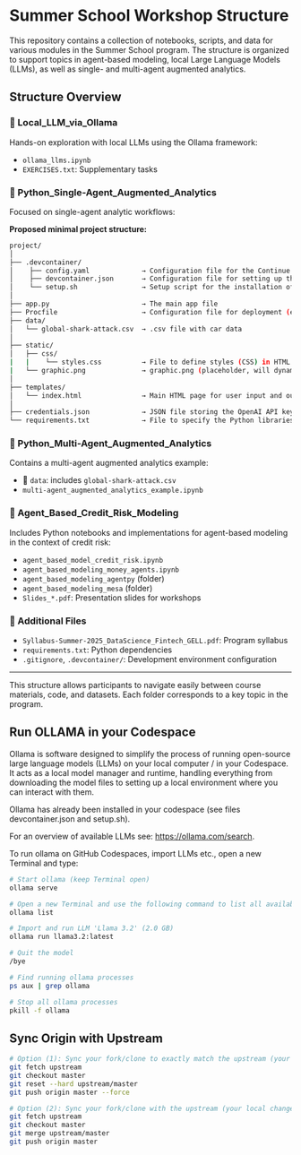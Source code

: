 
# Summer School Workshop Structure

This repository contains a collection of notebooks, scripts, and data for various modules in the Summer School program. The structure is organized to support topics in agent-based modeling, local Large Language Models (LLMs), as well as single- and multi-agent augmented analytics.

## Structure Overview

### 📁 Local_LLM_via_Ollama
Hands-on exploration with local LLMs using the Ollama framework:
- `ollama_llms.ipynb`
- `EXERCISES.txt`: Supplementary tasks

### 📁 Python_Single-Agent_Augmented_Analytics
Focused on single-agent analytic workflows:

**Proposed minimal project structure:**
```bash
project/
│
├── .devcontainer/
│    ├── config.yaml             → Configuration file for the Continue application
│    ├── devcontainer.json       → Configuration file for setting up the Dev Container
│    └── setup.sh                → Setup script for the installation of Ollama
│
├── app.py                       → The main app file
├── Procfile                     → Configuration file for deployment (e.g. on Koyeb)
├── data/
│   └── global-shark-attack.csv  → .csv file with car data
│
├── static/
│   ├── css/
|   |    └── styles.css          → File to define styles (CSS) in HTML pages
|   └── graphic.png              → graphic.png (placeholder, will dynamically be overwritten)
│   
├── templates/
│   └── index.html               → Main HTML page for user input and output
│
├── credentials.json             → JSON file storing the OpenAI API key (provided in class)
└── requirements.txt             → File to specify the Python libraries


```

### 📁 Python_Multi-Agent_Augmented_Analytics
Contains a multi-agent augmented analytics example:
- 📁 `data`: includes `global-shark-attack.csv`
- `multi-agent_augmented_analytics_example.ipynb`

### 📁 Agent_Based_Credit_Risk_Modeling
Includes Python notebooks and implementations for agent-based modeling in the context of credit risk:
- `agent_based_model_credit_risk.ipynb`
- `agent_based_modeling_money_agents.ipynb`
- `agent_based_modeling_agentpy` (folder)
- `agent_based_modeling_mesa` (folder)
- `Slides_*.pdf`: Presentation slides for workshops

### 📄 Additional Files
- `Syllabus-Summer-2025_DataScience_Fintech_GELL.pdf`: Program syllabus
- `requirements.txt`: Python dependencies
- `.gitignore`, `.devcontainer/`: Development environment configuration

---

This structure allows participants to navigate easily between course materials, code, and datasets. Each folder corresponds to a key topic in the program.

## Run OLLAMA in your Codespace
   
   Ollama is software designed to simplify the process of running open-source large language models (LLMs) on your local computer / in your Codespace. It acts as a local model manager and runtime, handling everything from downloading the model files to setting up a local environment where you can interact with them.

   Ollama has already been installed in your codespace (see files devcontainer.json and setup.sh).

   For an overview of available LLMs see: https://ollama.com/search.

   To run ollama on GitHub Codespaces, import LLMs etc., open a new Terminal and type:
   ```bash
   # Start ollama (keep Terminal open)
   ollama serve

   # Open a new Terminal and use the following command to list all available LLMs
   ollama list

   # Import and run LLM 'Llama 3.2' (2.0 GB)
   ollama run llama3.2:latest

   # Quit the model
   /bye

   # Find running ollama processes
   ps aux | grep ollama

   # Stop all ollama processes
   pkill -f ollama
   ```

## Sync Origin with Upstream

```bash
# Option (1): Sync your fork/clone to exactly match the upstream (your local changes may be overwritten)
git fetch upstream
git checkout master
git reset --hard upstream/master
git push origin master --force

# Option (2): Sync your fork/clone with the upstream (your local changes are preserved but merge conflicts may have to be resolved)
git fetch upstream
git checkout master
git merge upstream/master
git push origin master
```